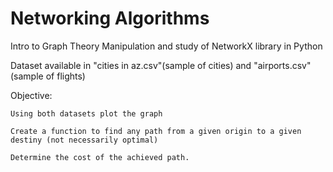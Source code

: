 # Networking Algorithms

Intro to Graph Theory
  Manipulation and study of NetworkX library in Python
 
Dataset available in "cities in az.csv"(sample of cities)  and "airports.csv"(sample of flights) 

Objective:

    Using both datasets plot the graph 
    
    Create a function to find any path from a given origin to a given destiny (not necessarily optimal)
    
    Determine the cost of the achieved path.
